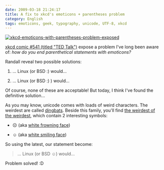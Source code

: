 ```yaml
---
date: 2009-03-18 21:24:17
title: A fix to xkcd's emoticons + parentheses problem
category: English
tags: emoticons, geek, typography, unicode, UTF-8, xkcd
---
```


[![xkcd-emoticons-with-parentheses-problem-exposed](/uploads/2009/xkcd-emoticons-with-parentheses-problem-exposed.png)](http://xkcd.com/541/)

[xkcd comic #541 (titled "TED Talk")](http://xkcd.com/541/) expose a problem I've long been aware of: _how do you end parenthetical statements with emoticons?_

Randall reveal two possible solutions:

  1. ... Linux (or BSD :) would...

  2. ... Linux (or BSD :) ) would...

Of course, none of these are acceptable! But today, I think I've found the definitive solution...

As you may know, unicode comes with loads of weird characters. The weirdest are called [dingbats](http://wikipedia.org/wiki/Dingbat). Beside this family, you'll find [the weirdest of the weirdest](http://wikipedia.org/wiki/Miscellaneous_Symbols), which contain 2 interesting symbols:

  * ☹ (aka [white frowning face](http://www.fileformat.info/info/unicode/char/2639/index.htm))

  * ☺ (aka [white smiling face](http://www.fileformat.info/info/unicode/char/263a/index.htm))

So using the latest, our statement become:

> ... Linux (or BSD ☺) would...

Problem solved! :D
